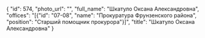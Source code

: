 {
    "id": 574,
    "photo_url": "",
    "full_name": "Шкатуло Оксана Александровна",
    "offices": "[{\"id\": \"07-08\", \"name\": \"Прокуратура Фрунзенского района\", \"position\": \"Старший помощник прокурора\"}]",
    "title": "Шкатуло Оксана Александровна"
}